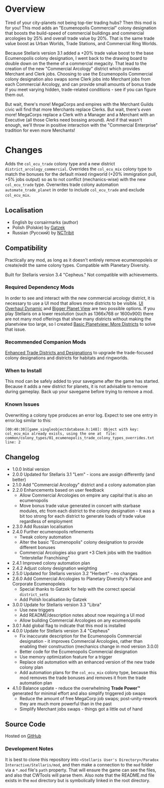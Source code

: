 # Overview

Tired of your city-planets not being top-tier trading hubs? Then this mod is for you! This mod adds an "Ecumenopolis Commercial" colony designation that boosts the build-speed of commercial buildings and commercial arcologies by 25% and overall trade value by 20%.  That is the same trade value boost as Urban Worlds, Trade Stations, and Commercial Ring Worlds.

Because Stellaris version 3.1 added a +20% trade value boost to the base Ecumenopolis colony designation, I went back to the drawing board to double down on the theme of a commercial megacity.  That lead to the creation of the new "Commercial Arcology" district which provides Merchant and Clerk jobs.  Choosing to use the Ecumenopolis Commercial colony designation also swaps some Clerk jobs into Merchant jobs from each Commercial Arcology, and can provide small amounts of bonus trade if you meet varying hidden, trade-related conditions - see if you can figure them out.

But wait, there's more!  MegaCorps and empires with the Merchant Guilds civic will find that more Merchants replace Clerks.  But wait, there's _even_ more!  MegaCorps replace a Clerk with a Manager and a Merchant with an Executive (all those Clerks need bossing around).  And if that wasn't enough, we'll throw in positive interaction with the "Commercial Enterprise" tradition for even more Merchants!

# Changes

Adds the `col_ecu_trade` colony type and a new district `district_arcology_commercial`.  Overrides the `col_ecu_mix` colony type to match the bonuses for the default mixed ringworld (+20% immigration pull, +5% jobs output) so as to not conflict (mechanics-wise) with the new `col_ecu_trade` type.  Overwrites trade colony automation `automate_trade_planet` in order to include `col_ecu_trade` and exclude `col_ecu_mix`.

## Localisation

* English by corsairmarks (author)
* Polish (Polskie) by [Gatzek](https://steamcommunity.com/profiles/76561198440146604)
* Russian (Русский) by [NCTribit](https://steamcommunity.com/id/0418282)

## Compatibility

Practically any mod, as long as it doesn't entirely remove ecumenopoleis or create/edit the same colony types.  Compatible with Planetary Diversity.

Built for Stellaris version 3.4 "Cepheus."  Not compatible with achievements.

### Required Dependency Mods

In order to see and interact with the new commercial arcology district, it is necessary to use a UI mod that allows more districts to be visible.  [UI Overhaul Dynamic](https://steamcommunity.com/sharedfiles/filedetails/?id=1623423360) and [Bigger Planet View](https://steamcommunity.com/sharedfiles/filedetails/?id=1587178040) are two possible options.  If you play Stellaris on a lower resolution (such as 1366x768 or 1600x900) there are not many mod offerings that show many districts without making the planetview too large, so I created [Basic Planetview: More Districts](https://steamcommunity.com/sharedfiles/filedetails/?id=2654043078) to solve that issue.

### Recommended Companion Mods

[Enhanced Trade Districts and Designations](https://steamcommunity.com/sharedfiles/filedetails/?id=2641081470) to upgrade the trade-focused colony designations and districts for habitats and ringworlds.

### When to Install

This mod can be safely added to your savegame after the game has started.  Because it adds a new district for planets, it is not advisable to remove during gameplay.  Back up your savegame before trying to remove a mod.

### Known Issues

Overwriting a colony type produces an error log.  Expect to see one entry in error.log similar to this:

```
[00:40:30][game_singleobjectdatabase.h:148]: Object with key: col_ecu_mix already exists, using the one at  file: common/colony_types/01_ecumenopolis_trade_colony_types_overrides.txt line: 2
```

## Changelog

* 1.0.0 Initial version
* 2.0.0 Updated for Stellaris 3.1 "Lem" - icons are assign differently (and better)
* 2.1.0 Add "Commercial Arcology" district and a colony automation plan
* 2.2.0 Enhancements based on user feedback
    * Allow Commercial Arcologies on empire any capital that is also an ecumenopolis
    * Move bonus trade value generated in concert with starbase modules, etc from each district to the colony designation - it was a bit too strong for each district to generate loads of trade value regardless of employment
* 2.3.0 Add Russian localisation
* 2.4.0 Further ecumenopolis refinements
    * Tweak colony automation
    * Alter the basic "Ecumenopolis" colony designation to provide different bonuses
    * Commercial Arcologies also grant +3 Clerk jobs with the tradition "Interstellar Franchising"
* 2.4.1 Improved colony automation plan
* 2.4.2 Adjust colony designation weighting
* 2.5.0 Updated for Stellaris version 3.2 "Herbert" - no changes
* 2.6.0 Add Commercial Arcologies to Planetary Diversity's Palace and Corporate Ecumenopoleis
    * Special thanks to Gatzek for help with the correct special `district_set`s
    * Add Polish localisation by Gatzek
* 3.0.0 Update for Stellaris version 3.3 "Libra"
    * Use new triggers
    * Add README/description notes about now requiring a UI mod
    * Allow building Commercial Arcologies on any ecumenopolis
* 3.0.1 Add global flag to indicate that this mod is installed
* 4.0.0 Update for Stellaris version 3.4 "Cepheus"
    * Fix inaccurate description for the Ecumenopolis Commercial designation - it improves Commercial Arcologies, rather than enabling their construction (mechanics change in mod version 3.0.0)
    * Better code for the Ecumenopolis Commercial designation
    * Use memory optimization feature for a trigger
    * Replace old automation with an enhanced version of the new trade colony plan
    * Add automation plans for the `col_ecu_mix` colony type, because this mod removes the trade bonuses and removes it from the trade automation plan
* 4.1.0 Balance update - reduce the overwhelming **Trade Power™** generated for minimal effort and also simplify triggered job swaps
    * Reduce the amount of free MegaCorp job swaps; post-unity-rework they are much more powerful than in the past
    * Simplify Merchant jobs swaps - things got a little out of hand

## Source Code

Hosted on [GitHub](https://github.com/corsairmarks/ecumenopolis_trade)

### Development Notes

It is best to clone this repository into `<Stellaris User's Directory>/Paradox Interactive/Stellaris/mod`, and then make a connection to the `mod` folder via a `*.mod` file's `path` property.  That will ensure the game can see the files, and also that CWTools will parse them.  Also note that the README.md file exists in the `mod` directory but is symbolically linked in the root directory.